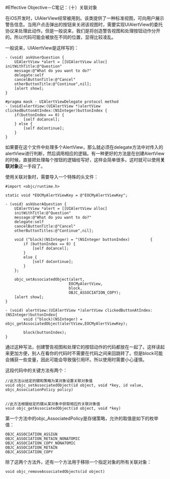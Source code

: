 #Effective Objective－C笔记：（十）关联对象

在iOS开发时，UIAlerView经常被用到。该类提供了一种标准视图，可向用户展示警告信息。当用户点击弹出的按钮来关闭该视图时，需要实现UIAlertView的委托协议来处理此动作。但是一般说来，我们是将创造警告视图和处理按钮动作分开的。所以代码可能会被放在不同的位置，显得比较凌乱。

一般说来，UIAlertView是这样写的：

    - (void) askUserQuestion {
        UIAlertView *alert = [[UIAlertView alloc] initWithTitle:@"Question"
        message:@"What do you want to do?"
        delegate:self
        cancelButtonTitle:@"Cancel"
        otherButtonTitle:@"Continue",nil];
        [alert show];
    }

    #pragma mask - UIAlertViewDelegate protocol method
    - (void)alertView:(UIAlertView *)alertView 
    clickedButtonAtIndex:(NSInteger)buttonIndex {
        if(buttonIndex == 0) {
            [self doCancel];
        } else {
            [self doContinue];
        }
    }


如果要在这个文件中处理多个AlertView，那么就必须在delegate方法中对传入的alertView进行判断，然后调用相应的逻辑。有一种更好的方法是在创建AlertView的时候，直接把处理每个按钮的逻辑给写好，这样会简单很多。这时就可以使用**关联对象**这一手段了。

使用关联对象时，需要导入一个特殊的头文件：

    #import <objc/runtime.h>
    
    static void *EOCMyAlertViewKey = @"EOCMyAlertViewKey";

    - (void) askUserAQuestion {
        UIAlertView *alert = [[UIAlertView alloc]
        initWithTitle:@"Question"
        message:@"What do you want to do?"
        delegate:self
        cancelButtonTitle:@"Cancel"
        otherButtonTitles:@"Continue",nil];

        void (^block)(NSInteger) = ^(NSInteger buttonIndex)         {
            if (buttonIndex == 0) {
                [self doCancel];
            }
            else {
                [self doContinue];
            }
        };

        objc_setAssociatedObject(alert,
                                EOCMyAlertView,
                                block,
                                OBJC_ASSOCIATION_COPY);
        [alert show];
    }

    - (void) alertView:(UIAlertView *)alertView clickedButtonAtIndex:(NSInteger)buttonIndex{
            void (^block)(NSInteger) = objc_getAssociatedObject(alertView,EOCMyAlertViewKey);
            
            block(buttonIndex);
    }
    

通过这种写法，创建警告视图和处理它的按钮动作的代码都放在一起了。这样读起来更加方便，别人在看你的代码时不需要在代码之间来回跳转了。但是block可能会捕获一些变量，因此可能会导致强引用环。所以使用时需要小心谨慎。

这段代码中的关键方法有两个：

    //此方法以给定的键和策略为某对象设置关联对象值
    void objc_setAssociatedObject(id object, void *key, id value, objc_AssociationPolicy policy)


    //此方法根据给定的键从某对象中获取相应的关联对象值
    void objc_getAssociatedObject(id object, void *key)
    
第一个方法中的objc_AssociatedPolicy是存储策略，允许的取值是如下的枚举值：

    OBJC_ASSOCIATION_ASSIGN
    OBJC_ASSOCIATION_RETAIN_NONATOMIC
    OBJC_ASSOCIATION_COPY_NONATOMIC
    OBJC_ASSOCIATION_RETAIN
    OBJC_ASSOCIATION_COPY
    
除了这两个方法外，还有一个方法用于移除一个指定对象的所有关联对象：

    void objc_removeAssociatedObjects(id object)
    




 
 

